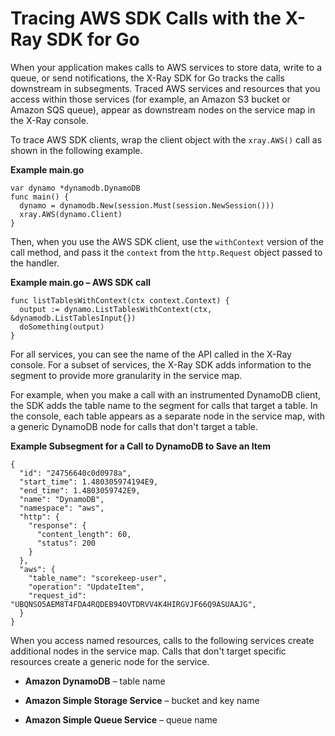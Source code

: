 # Tracing AWS SDK Calls with the X\-Ray SDK for Go<a name="xray-sdk-go-awssdkclients"></a>

When your application makes calls to AWS services to store data, write to a queue, or send notifications, the X\-Ray SDK for Go tracks the calls downstream in subsegments\. Traced AWS services and resources that you access within those services \(for example, an Amazon S3 bucket or Amazon SQS queue\), appear as downstream nodes on the service map in the X\-Ray console\.

To trace AWS SDK clients, wrap the client object with the `xray.AWS()` call as shown in the following example\.

**Example main\.go**  

```
var dynamo *dynamodb.DynamoDB
func main() {
  dynamo = dynamodb.New(session.Must(session.NewSession()))
  xray.AWS(dynamo.Client)
}
```

Then, when you use the AWS SDK client, use the `withContext` version of the call method, and pass it the `context` from the `http.Request` object passed to the handler\.

**Example main\.go – AWS SDK call**  

```
func listTablesWithContext(ctx context.Context) {
  output := dynamo.ListTablesWithContext(ctx, &dynamodb.ListTablesInput{})
  doSomething(output)
}
```

For all services, you can see the name of the API called in the X\-Ray console\. For a subset of services, the X\-Ray SDK adds information to the segment to provide more granularity in the service map\.

For example, when you make a call with an instrumented DynamoDB client, the SDK adds the table name to the segment for calls that target a table\. In the console, each table appears as a separate node in the service map, with a generic DynamoDB node for calls that don't target a table\.

**Example Subsegment for a Call to DynamoDB to Save an Item**  

```
{
  "id": "24756640c0d0978a",
  "start_time": 1.480305974194E9,
  "end_time": 1.4803059742E9,
  "name": "DynamoDB",
  "namespace": "aws",
  "http": {
    "response": {
      "content_length": 60,
      "status": 200
    }
  },
  "aws": {
    "table_name": "scorekeep-user",
    "operation": "UpdateItem",
    "request_id": "UBQNSO5AEM8T4FDA4RQDEB94OVTDRVV4K4HIRGVJF66Q9ASUAAJG",
  }
}
```

When you access named resources, calls to the following services create additional nodes in the service map\. Calls that don't target specific resources create a generic node for the service\.

+ **Amazon DynamoDB** – table name

+ **Amazon Simple Storage Service** – bucket and key name

+ **Amazon Simple Queue Service** – queue name